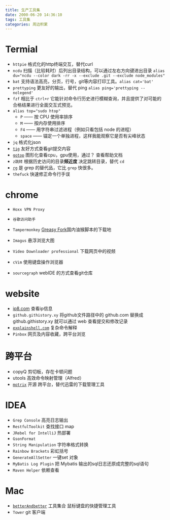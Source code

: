 ```yaml
---
title: 生产工具集
date: 2000-06-20 14:36:10
tags: 工具集
categories: 周边积累
---
```


# Termial

- `httpie`  格式化的http终端交互，替代curl
- `ncdu` 扫描（比较耗时）后列出目录结构，可以通过左右方向键进出目录 `alias du="ncdu --color dark -rr -x --exclude .git --exclude node_modules"`
- `bat` 支持语法高亮，分页，行号，git等内容打印工具。`alias cat='bat'`
- `prettyping` 更友好的输出，替代 ping `alias ping='prettyping --nolegend'`
- `fzf`  相比于 `ctrl+r` 它能针对命令行历史进行模糊查询，并且提供了对可能的合格结果进行全面交互式预览。
- `alias top="sudo htop"` 
  - `P` —— 按 CPU 使用率排序
  - `M` —— 按内存使用排序
  - `F4` —— 用字符串过滤进程（例如只看包括 node 的进程）
  - `space` —— 锚定一个单独进程，这样我能观察它是否有尖峰状态
- `jq` 格式化json
- [`tig`](<https://jonas.github.io/tig/INSTALL.html>) 友好方式查看git提交内容 
- [`gotop`](<https://github.com/cjbassi/gotop>) 图形化查看cpu，gpu使用，通过？ 查看帮助文档
- `z跳转` 根据历史访问的目录**频近度** 决定跳转目录，替代 `cd`
- [`rg`](https://link.juejin.im/?target=https%3A%2F%2Fgit.io%2FvPvif) 是 grep 的替代品，它比 `grep` 快很多。
- `thefuck` 快速修正命令行手误



# chrome

- `Hoxx VPN Proxy`

- `谷歌访问助手`

- `Tampermonkey` [Greasy Fork](https://link.juejin.im/?target=https%3A%2F%2Fgreasyfork.org%2Fzh-CN)国内油猴脚本的下载地

- `Imagus` 悬浮浏览大图

- `Video Downloader professional`  下载网页中的视频

- `cVim` 使用键盘操作浏览器

- `sourcegraph` webIDE 的方式查看git仓库


# website

- [ip8.com](https://ip8.com/)    查看ip信息
- `github.githistory.xy` 将github文件路径中的 github.com 替换成 github.githistory.xy 就可以通过 web 查看提交和修改记录
- [`explainshell.com`](https://explainshell.com/)  复杂命令解释
- `Pinbox`  网页及内容收藏，跨平台浏览



# 跨平台

- copyQ 剪切板，存在卡顿问题
- utools 高效命令映射管理（Alfred）
- [`motrix`](https://motrix.app/) 开源 跨平台，替代迅雷的下载管理工具


# IDEA

- `Grep Console`  高亮日志输出
- `RestfulToolkit` 查找接口 map
- `JRebel for IntelliJ` 热部署
- `GsonFormat`
- `String Manipulation` 字符串格式转换
- `Rainbow Brackets`  彩虹括号
- `GenerateAllSetter`  一键set 对象
- `MyBatis Log Plugin`  把 Mybatis 输出的sql日志还原成完整的sql语句
- `Maven Helper`  依赖查看



# Mac

- [`betterAndbetter`](https://www.better365.cn/bab.html)  工具集合 鼠标键盘的快捷管理工具
- `Tower` git 客户端